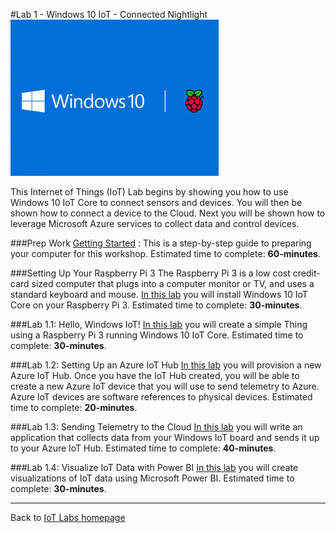 #Lab 1 - Windows 10 IoT - Connected Nightlight
![Windows 10 IoT](/images/windows10-iot.png "Windows 10 IoT")

This Internet of Things (IoT) Lab begins by showing you how to use Windows 10 IoT Core to connect sensors and devices. You will then be shown how to connect a device to the Cloud. Next you will be shown how to leverage Microsoft Azure services to collect data and control devices.  

###Prep Work
[Getting Started](/content/lab-1-getting-started.md) : This is a step-by-step guide to preparing your computer for this workshop. Estimated time to complete: **60-minutes**. 

###Setting Up Your Raspberry Pi 3
The Raspberry Pi 3 is a low cost credit-card sized computer that plugs into a computer monitor or TV, and uses a standard keyboard and mouse.
[In this lab](/content/lab-1-setting-up-your-rpi.md) you will install Windows 10 IoT Core on your Raspberry Pi 3. Estimated time to complete: **30-minutes**.

###Lab 1.1: Hello, Windows IoT!
[In this lab](/content/lab-1-1-hello-windows-iot.md) you will create a simple Thing using a Raspberry Pi 3 running Windows 10 IoT Core.
Estimated time to complete: **30-minutes**. 

###Lab 1.2: Setting Up an Azure IoT Hub
[In this lab](/content/lab-1-2-setting-up-an-azure-iot-hub.md) you will provision a new Azure IoT Hub. Once you have the IoT Hub created, you will be able to create a new Azure IoT device that you will use to send telemetry to Azure. Azure IoT devices are software references to physical devices.
Estimated time to complete: **20-minutes**.

###Lab 1.3: Sending Telemetry to the Cloud
[In this lab](/content/lab-1-3-sending-telemetry-to-the-cloud.md) you will write an application that collects data from your Windows IoT board and sends it up to your Azure IoT Hub.
Estimated time to complete: **40-minutes**. 

###Lab 1.4: Visualize IoT Data with Power BI
[In this lab](/content/lab-1-4-visualize-iot-data-with-powerbi.md) you will create visualizations of IoT data using Microsoft Power BI.
Estimated time to complete: **30-minutes**.

---

Back to [IoT Labs homepage](/readme.md)

[general-logo]: ./images/banner-geral.png "IoT Labs"
[general-logo-guarda]: ./images/banner-guarda.png "IoT Labs"
[general-logo-lisboa]: ./images/banner-lisboa.png "IoT Labs"
[general-logo-porto]: ./images/banner-porto.png "IoT Labs"
